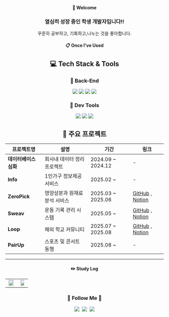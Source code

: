<div align="center"> 
  
####  :wave: Welcome
###  열심히 성장 중인 학생 개발자입니다!!
꾸준히 공부하고, 기록하고,나누는 것을 좋아합니다.


<!--<img src="https://github.com/user-attachments/assets/8af67862-9f4d-485b-a0c7-5b866260818c" width="400" height="400"/> -->

  
####  :clipboard: Once I've Used 

## 💻 Tech Stack & Tools
  
### 📌 Back-End
<img src="https://img.shields.io/badge/JAVA-007396?style=for-the-badge&logo=Java&logoColor=white"/>
<img src="https://img.shields.io/badge/Spring Boot-6DB33F?style=for-the-badge&logo=Spring-Boot&logoColor=white"/>
<img src="https://img.shields.io/badge/JPA-59666C?style=for-the-badge&logo=Hibernate&logoColor=white"/>
<img src="https://img.shields.io/badge/MySQL-4479A1?style=for-the-badge&logo=MySQL&logoColor=white"/>

### 🧪 Dev Tools
<img src="https://img.shields.io/badge/Postman-FF6C37?style=for-the-badge&logo=Postman&logoColor=white"/>
<img src="https://img.shields.io/badge/Git-F05032?style=for-the-badge&logo=git&logoColor=white"/>
<img src="https://img.shields.io/badge/IntelliJ IDEA-000000?style=for-the-badge&logo=intellijidea&logoColor=white"/>



## 🚀 주요 프로젝트
| 프로젝트명 | 설명 | 기간 | 링크 |
|------------|------|------|------|
| **데이터베이스 심화** | 회사내 데이터 정리 프로젝트 | 2024.09 ~ 2024.12  | - |
| **Info** | 1인가구 정보제공 서비스 | 2025.02 ~  | - |
| **ZeroPick** | 영양성분과 원재료 분석 서비스 | 2025.03 ~ 2025.06 | [GitHub](https://github.com/capstoneMJU) , [Notion](https://www.notion.so/1c3538035ee6801aa6e2d67bcbe86cf9?source=copy_link) |
| **Sweav** | 운동 기록 관리 시스템 | 2025.05 ~  | [GitHub](https://github.com/sweav-co) , [Notion](https://www.notion.so/Sweav-1f0538035ee6808c8f51cd59e9f4278b?source=copy_link) |
| **Loop** | 해외 학교 커뮤니티 | 2025.07 ~  2025.08|  [GitHub](https://github.com/Loop-project) , [Notion](https://www.notion.so/Loop-23e538035ee680919d5fea12b48e8502?source=copy_link) |
| **PairUp** | 스포츠 및 콘서트 동행 | 2025.08 ~  | - |

<!--
## 🚀 주요 프로젝트

---

### 🥗 ZeroPick | 영양성분과 원재료 분석 서비스

사용자가 입력한 식품의 영양성분을 분석하고 대체식을 추천하는 건강 기반 서비스

- **진행 기간**: 2025.03 ~ 2025.06  
- **팀 구성**: 5인 팀 프로젝트  
- **담당 역할**: 백엔드 개발 및 데이터 처리 총괄  
- **주요 기술**: Spring Boot, JPA, MySQL, OpenAPI

#### 🔧 주요 기능
- 공공 API 기반 식품 성분 검색 및 대체식품 추천
- OpenAI API를 활용한 건강 레시피 생성
- 커뮤니티 기능 
- 네이버 뉴스/이미지 API 연동

🔗 [서비스 URL](https://zero-pick-seven.vercel.app/login)  
🔗 [GitHub Repository](https://github.com/capstoneMJU)

---

### 🏋️ Sweav | 운동 기록 관리 시스템

개인의 운동 기록을 손쉽게 저장하고 관리할 수 있는 서비스

- **기술 스택**: Spring Boot, JPA, MySQL, React

#### 🔧 주요 기능
- 근력/유산소 운동 등록, 수정, 삭제
- 세트별 무게/횟수 기반 근력 운동 기록
- 키워드 검색 및 부위 필터링
- 운동 이름 신고 기능 (3회 이상 신고 시 자동 삭제)
- 주간 운동/식단 칼로리 계산 및 달성 현황 제공




---

-->

--- 
#### ✏️ Study Log

<table>
  <tr>
    <td width="50%" align="center">
      <a href="https://github.com/hyun4965">
        <img src="https://github-readme-stats.vercel.app/api/top-langs/?username=hyun4965&layout=donut&show_icons=true&theme=material-palenight&hide_border=true&bg_color=20232a&icon_color=58A6FF&text_color=fff&title_color=58A6FF&count_private=true&exclude_repo=Face-Transfer-Application" width="90%" />
      </a>
    </td>
    <td width="50%" align="center">
      <a href="https://solved.ac/bjh4966/">
        <img src="http://mazassumnida.wtf/api/v2/generate_badge?boj=bjh4966" width="80%" />
      </a>
    </td>
  </tr>
</table>

<!--<a href="https://github.com/hyun4965">
    <img src="https://github-readme-stats.vercel.app/api/top-langs/?username=hyun4965&layout=donut&show_icons=true&theme=material-palenight&hide_border=true&bg_color=20232a&icon_color=58A6FF&text_color=fff&title_color=58A6FF&count_private=true&exclude_repo=Face-Transfer-Application" width=38% />
</a>    
<!-- <a href="https://github.com/hyun4965">
  <img src="https://github-readme-stats.vercel.app/api?username=hyun4965&show_icons=true&theme=material-palenight&hide_border=true&bg_color=20232a&icon_color=58A6FF&text_color=fff&title_color=58A6FF&count_private=true" width=56% />
</a> -->
<!-- <a href="https://github.com/hyun4965">
    <img src="https://github-readme-activity-graph.vercel.app/graph?username=hyun4965&theme=react-dark&bg_color=20232a&hide_border=true&line=58A6FF&color=58A6FF" width=94%/>
</a> -->
<!--
<h3 align="center">백준</h3>

[![Solved.ac Profile](http://mazassumnida.wtf/api/v2/generate_badge?boj=bjh4966)](https://solved.ac/bjh4966/)

-->
<h3 align="center">🌈 Follow Me 🌈</h3>
<p align="center">
  <a href="https://hyun4965.tistory.com/"><img src="https://img.shields.io/badge/Tech%20Blog-11B48A?style=flat-square&logo=Vimeo&logoColor=white&link=https://hyun4965.tistory.com/"/></a>&nbsp;
  <a href="https://www.instagram.com/gohh__h/"><img src="https://img.shields.io/badge/Instagram-E4405F?style=flat-square&logo=Instagram&logoColor=white&link=https://www.instagram.com/gohh__h/"/></a>&nbsp;
  <a href="mailto:seokhyun4965@gmail.com"><img src="https://img.shields.io/badge/Gmail-d14836?style=flat-square&logo=Gmail&logoColor=white&link=kimhyein7110@gmail.com"/></a>
</p>
<br>
<!--<a href="https://hits.seeyoufarm.com"><img src="https://hits.seeyoufarm.com/api/count/incr/badge.svg?url=https%3A%2F%2Fgithub.com%2Fhyun4965&count_bg=%2379C83D&title_bg=%23555555&icon=&icon_color=%23E7E7E7&title=hits&edge_flat=false"/></a>

<br>
<h3 align="center">🌈 Follow Me 🌈</h3>
<p align="center">
  <a href="https://hyun4965.tistory.com/"><img src="https://img.shields.io/badge/Tech%20Blog-11B48A?style=flat-square&logo=Vimeo&logoColor=white&link=https://hyun4965.tistory.com/"/></a>&nbsp;
  <a href="https://www.instagram.com/gohh__h/"><img src="https://img.shields.io/badge/Instagram-E4405F?style=flat-square&logo=Instagram&logoColor=white&link=https://www.instagram.com/gohh__h/"/></a>&nbsp;
  <a href="mailto:seokhyun4965@gmail.com"><img src="https://img.shields.io/badge/Gmail-d14836?style=flat-square&logo=Gmail&logoColor=white&link=kimhyein7110@gmail.com"/></a>
</p>
</div>
